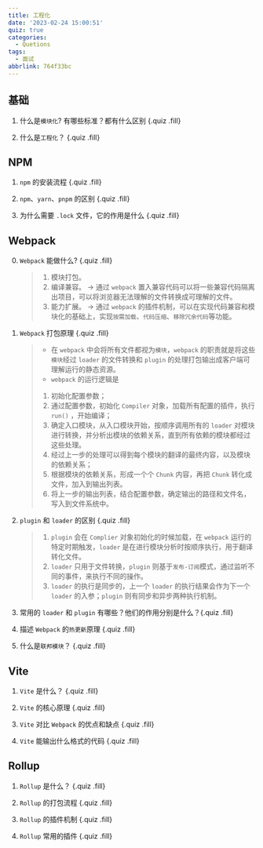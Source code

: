 ```yaml
---
title: 工程化
date: '2023-02-24 15:00:51'
quiz: true
categories:
  - Quetions
tags:
  - 面试
abbrlink: 764f33bc
---
```


## 基础

1. 什么是`模块化`? 有哪些标准？都有什么区别 {.quiz .fill}

2. 什么是`工程化`？ {.quiz .fill}

## NPM

1. `npm` 的安装流程 {.quiz .fill}

2. `npm`、`yarn`、`pnpm` 的区别 {.quiz .fill}

3. 为什么需要 `.lock` 文件，它的作用是什么 {.quiz .fill}

## Webpack

0. `Webpack` 能做什么? {.quiz .fill}

   > 1. 模块打包。
   > 2. 编译兼容。 -> 通过 `webpack` 置入兼容代码可以将一些兼容代码隔离出项目，可以将浏览器无法理解的文件转换成可理解的文件。
   > 3. 能力扩展。 -> 通过 `webpack` 的插件机制，可以在实现代码兼容和模块化的基础上，实现`按需加载`、`代码压缩`、`移除冗余代码`等功能。

1. `Webpack` 打包原理 {.quiz .fill}

   > - 在 `webpack` 中会将所有文件都视为`模块`，`webpack` 的职责就是将这些`模块`经过 `loader` 的文件转换和 `plugin` 的处理打包输出成客户端可理解运行的静态资源。
   > - `webpack` 的运行逻辑是
   >
   > 1. 初始化配置参数；
   > 2. 通过配置参数，初始化 `Compiler` 对象，加载所有配置的插件，执行 `run()` ，开始编译；
   > 3. 确定入口模块，从入口模块开始，按顺序调用所有的 `loader` 对模块进行转换，并分析出模块的依赖关系，直到所有依赖的模块都经过这些处理。
   > 4. 经过上一步的处理可以得到每个模块的翻译的最终内容，以及模块的依赖关系；
   > 5. 根据模块的依赖关系，形成一个个 `Chunk` 内容，再把 `Chunk` 转化成文件，加入到输出列表。
   > 6. 将上一步的输出列表，结合配置参数，确定输出的路径和文件名，写入到文件系统中。

2. `plugin` 和 `loader` 的区别 {.quiz .fill}

   > 1. `plugin` 会在 `Complier` 对象初始化的时候加载，在 `webpack` 运行的特定时期触发，`loader` 是在进行模块分析时按顺序执行，用于翻译转化文件。
   > 2. `loader` 只用于文件转换，`plugin` 则基于`发布-订阅`模式，通过监听不同的事件，来执行不同的操作。
   > 3. `loader` 的执行是同步的，上一个 `loader` 的执行结果会作为下一个 `loader` 的入参；`plugin` 则有同步和异步两种执行机制。

3. 常用的 `loader` 和 `plugin` 有哪些？他们的作用分别是什么？{.quiz .fill}

4. 描述 `Webpack` 的`热更新`原理 {.quiz .fill}

5. 什么是`联邦模块`？ {.quiz .fill}

## Vite

1. `Vite` 是什么？ {.quiz .fill}

2. `Vite` 的核心原理 {.quiz .fill}

3. `Vite` 对比 `Webpack` 的优点和缺点 {.quiz .fill}

4. `Vite` 能输出什么格式的代码 {.quiz .fill}

## Rollup

1. `Rollup` 是什么？ {.quiz .fill}

2. `Rollup` 的打包流程 {.quiz .fill}

3. `Rollup` 的插件机制 {.quiz .fill}

4. `Rollup` 常用的插件 {.quiz .fill}